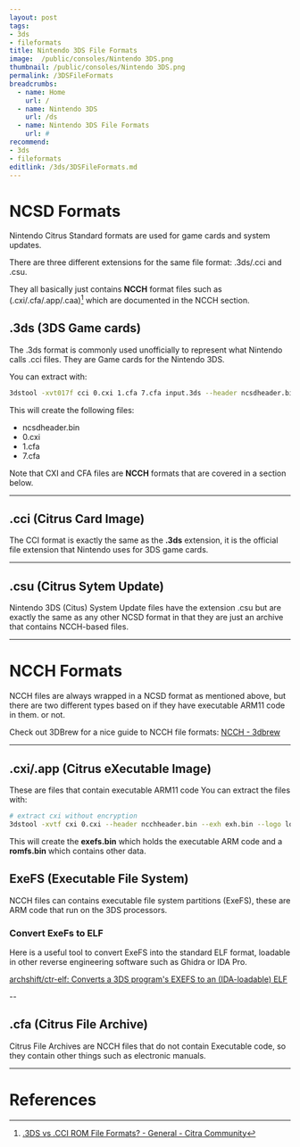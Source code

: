```yaml
---
layout: post
tags: 
- 3ds
- fileformats
title: Nintendo 3DS File Formats
image:  /public/consoles/Nintendo 3DS.png
thumbnail: /public/consoles/Nintendo 3DS.png
permalink: /3DSFileFormats
breadcrumbs:
  - name: Home
    url: /
  - name: Nintendo 3DS
    url: /ds
  - name: Nintendo 3DS File Formats
    url: #
recommend: 
- 3ds
- fileformats
editlink: /3ds/3DSFileFormats.md
---
```


# NCSD Formats
Nintendo Citrus Standard formats are used for game cards and system updates.

There are three different extensions for the same file format: .3ds/.cci and .csu.

They all basically just contains **NCCH** format files such as (.cxi/.cfa/.app/.caa)[^1] which are documented in the NCCH section. 

## .3ds (3DS Game cards)
The .3ds format is commonly used unofficially to represent what Nintendo calls .cci files. They are Game cards for the Nintendo 3DS.

You can extract with:
```bash
3dstool -xvt017f cci 0.cxi 1.cfa 7.cfa input.3ds --header ncsdheader.bin
```
This will create the following files:
* ncsdheader.bin
* 0.cxi 
* 1.cfa 
* 7.cfa

Note that CXI and CFA files are **NCCH** formats that are covered in a section below.

---
## .cci (Citrus Card Image)
The CCI format is exactly the same as the **.3ds** extension, it is the official file extension that Nintendo uses for 3DS game cards.

---
## .csu (Citrus Sytem Update)
Nintendo 3DS (Citus) System Update files have the extension .csu but are exactly the same as any other NCSD format in that they are just an archive that contains NCCH-based files.


---
# NCCH Formats
NCCH files are always wrapped in a NCSD format as mentioned above, but there are two different types based on if they have executable ARM11 code in them. or not.

Check out 3DBrew for a nice guide to NCCH file formats:
[NCCH - 3dbrew](https://www.3dbrew.org/wiki/NCCH) 

---
## .cxi/.app (Citrus eXecutable Image)
These are files that contain executable ARM11 code
You can extract the files with:
```bash
# extract cxi without encryption
3dstool -xvtf cxi 0.cxi --header ncchheader.bin --exh exh.bin --logo logo.bcma.lz --plain plain.bin --exefs exefs.bin --romfs romfs.bin
```

This will create the **exefs.bin** which holds the executable ARM code and a **romfs.bin** which contains other data.

## ExeFS (Executable File System)
NCCH files can contains executable file system partitions (ExeFS), these are ARM code that run on the 3DS processors.

### Convert ExeFs to ELF
Here is a useful tool to convert ExeFS into the standard ELF format, loadable in other reverse engineering software such as Ghidra or IDA Pro.

[archshift/ctr-elf: Converts a 3DS program's EXEFS to an (IDA-loadable) ELF](https://github.com/archshift/ctr-elf) 

--
## .cfa (Citrus File Archive) 
Citrus File Archives are  NCCH files that do not contain Executable code, so they contain other things such as electronic manuals.

---
# References
[^1]: [.3DS vs .CCI ROM File Formats? - General - Citra Community](https://community.citra-emu.org/t/3ds-vs-cci-rom-file-formats/191/2)
